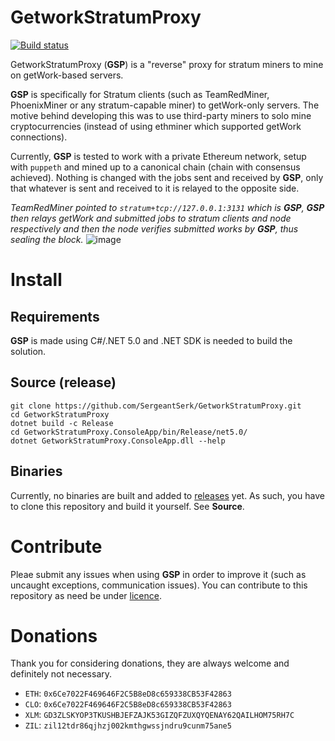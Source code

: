# GetworkStratumProxy
[![Build status](https://ci.appveyor.com/api/projects/status/tly2i35nasi54whm?svg=true)](https://ci.appveyor.com/project/SergeantSerk/getworkstratumproxy)

GetworkStratumProxy (**GSP**) is a "reverse" proxy for stratum miners to mine on getWork-based servers.

 **GSP** is specifically for Stratum clients (such as TeamRedMiner, PhoenixMiner or any stratum-capable miner) to getWork-only servers. The motive behind developing this was to use third-party miners to solo mine cryptocurrencies (instead of using ethminer which supported getWork connections).

 Currently, **GSP** is tested to work with a private Ethereum network, setup with `puppeth` and mined up to a canonical chain (chain with consensus achieved). Nothing is changed with the jobs sent and received by **GSP**, only that whatever is sent and received to it is relayed to the opposite side.
 
 *TeamRedMiner pointed to `stratum+tcp://127.0.0.1:3131` which is **GSP**, **GSP** then relays getWork and submitted jobs to stratum clients and node respectively and then the node verifies submitted works by **GSP**, thus sealing the block.*
 ![image](https://user-images.githubusercontent.com/14278530/142731853-faa491f2-8014-4a4f-a81c-d4c24218509c.png)

# Install
 ## Requirements
 **GSP** is made using C#/.NET 5.0 and .NET SDK is needed to build the solution.
 
 ## Source (release)
 ```
 git clone https://github.com/SergeantSerk/GetworkStratumProxy.git
 cd GetworkStratumProxy
 dotnet build -c Release
 cd GetworkStratumProxy.ConsoleApp/bin/Release/net5.0/
 dotnet GetworkStratumProxy.ConsoleApp.dll --help
 ```
  
 ## Binaries
 Currently, no binaries are built and added to [releases](https://github.com/SergeantSerk/GetworkStratumProxy/releases) yet. As such, you have to clone this repository and build it yourself. See **Source**.

# Contribute
Pleae submit any issues when using **GSP** in order to improve it (such as uncaught exceptions, communication issues).
You can contribute to this repository as need be under [licence](LICENSE).
 
# Donations
Thank you for considering donations, they are always welcome and definitely not necessary.

- `ETH`: `0x6Ce7022F469646F2C5B8eD8c659338CB53F42863`
- `CLO`: `0x6Ce7022F469646F2C5B8eD8c659338CB53F42863`
- `XLM`: `GD3ZLSKYOP3TKUSHBJEFZAJK53GIZQFZUXQYQENAY62QAILHOM75RH7C`
- `ZIL`: `zil12tdr86qjhzj002kmthgwssjndru9cunm75ane5`
